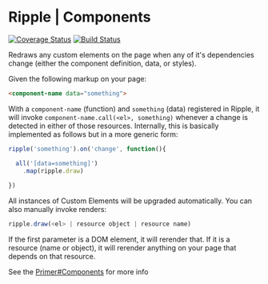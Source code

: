 # Ripple | Components
[![Coverage Status](https://coveralls.io/repos/rijs/components/badge.svg?branch=master&service=github)](https://coveralls.io/github/rijs/components?branch=master)
[![Build Status](https://travis-ci.org/rijs/components.svg)](https://travis-ci.org/rijs/components)

Redraws any custom elements on the page when any of it's dependencies change (either the component definition, data, or styles).

Given the following markup on your page:

```html
<component-name data="something">
```

With a `component-name` (function) and `something` (data) registered in Ripple, it will invoke `component-name.call(<el>, something)` whenever a change is detected in either of those resources. Internally, this is basically implemented as follows but in a more generic form:

```js
ripple('something').on('change', function(){

  all('[data=something]')
    .map(ripple.draw)
    
})
```

All instances of Custom Elements will be upgraded automatically. You can also manually invoke renders:

```js
ripple.draw(<el> | resource object | resource name)
```

If the first parameter is a DOM element, it will rerender that. If it is a resource (name or object), it will rerender anything on your page that depends on that resource. 

See the [Primer#Components](https://github.com/rijs/docs/blob/master/primer.md#3-components) for more info